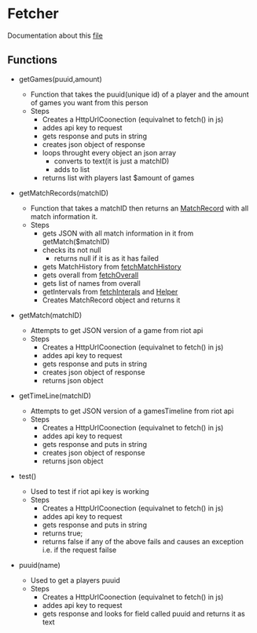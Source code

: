 # Fetcher 
Documentation about this [file](../../../src/main/java/Stats/InfoFetcher/Fetcher.java)

## Functions 
- getGames(puuid,amount)
    - Function that takes the puuid(unique id) of a player and the amount of games you want from this person 
    - Steps 
        - Creates a HttpUrlCoonection (equivalnet to fetch() in js)
        - addes api key to request 
        - gets response and puts in string
        - creates json object of response 
        - loops throught every object an json array
            - converts to text(it is just a matchID)
            - adds to list
        - returns list with players last $amount of games

- getMatchRecords(matchID)
    - Function that takes a matchID then returns an [MatchRecord](../BackEnd/Other.md) with all match information it.
    - Steps 
        - gets JSON with all match information in it from getMatch($matchID)
        - checks its not null
            - returns null if it is as it has failed
        - gets MatchHistory from [fetchMatchHistory](./FetcherHistory.md)
        - gets overall from [fetchOverall](./FetcherOverall.md)
        - gets list of names from overall 
        - getIntervals from [fetchInterals](./FetchInterval.md) and [Helper]()
        - Creates MatchRecord object and returns it

- getMatch(matchID)
    - Attempts to get JSON version of a game from riot api 
    - Steps         
        - Creates a HttpUrlCoonection (equivalnet to fetch() in js)
        - addes api key to request 
        - gets response and puts in string
        - creates json object of response 
        - returns json object

- getTimeLine(matchID)
    - Attempts to get JSON version of a gamesTimeline from riot api 
    - Steps
        - Creates a HttpUrlCoonection (equivalnet to fetch() in js)
        - addes api key to request 
        - gets response and puts in string
        - creates json object of response 
        - returns json object

- test()
    - Used to test if riot api key is working 
    - Steps 
        - Creates a HttpUrlCoonection (equivalnet to fetch() in js)
        - addes api key to request 
        - gets response and puts in string
        - returns true; 
        - returns false if any of the above fails and causes an exception i.e. if the request failse

- puuid(name)
    - Used to get a players puuid
    - Steps 
        - Creates a HttpUrlCoonection (equivalnet to fetch() in js)
        - addes api key to request 
        - gets response and looks for field called puuid and returns it as text